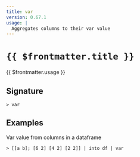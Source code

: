 ```yaml
---
title: var
version: 0.67.1
usage: |
  Aggregates columns to their var value
---
```


# <code>{{ $frontmatter.title }}</code>

<div style='white-space: pre-wrap;'>{{ $frontmatter.usage }}</div>

## Signature

```> var ```

## Examples

Var value from columns in a dataframe
```shell
> [[a b]; [6 2] [4 2] [2 2]] | into df | var
```
